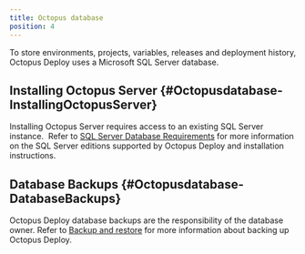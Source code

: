 ```yaml
---
title: Octopus database
position: 4
---
```


To store environments, projects, variables, releases and deployment history, Octopus Deploy uses a Microsoft SQL Server database.

## Installing Octopus Server {#Octopusdatabase-InstallingOctopusServer}

Installing Octopus Server requires access to an existing SQL Server instance.  Refer to [SQL Server Database Requirements](/docs/installation/installing-octopus/sql-server-database-requirements.md) for more information on the SQL Server editions supported by Octopus Deploy and installation instructions.

## Database Backups {#Octopusdatabase-DatabaseBackups}

Octopus Deploy database backups are the responsibility of the database owner. Refer to [Backup and restore](/docs/administration/backup-and-restore.md) for more information about backing up Octopus Deploy.
